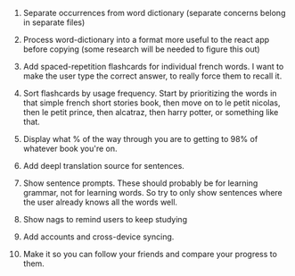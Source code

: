 1. Separate occurrences from word dictionary (separate concerns belong in separate files)

2. Process word-dictionary into a format more useful to the react app before copying (some research will be needed to figure this out)

3. Add spaced-repetition flashcards for individual french words. I want to make the user type the correct answer, to really force them to recall it.

4. Sort flashcards by usage frequency. Start by prioritizing the words in that simple french short stories book, then move on to le petit nicolas, then le petit prince, then alcatraz, then harry potter, or something like that. 

5. Display what % of the way through you are to getting to 98% of whatever book you're on. 

6. Add deepl translation source for sentences.

7. Show sentence prompts. These should probably be for learning grammar, not for learning words. So try to only show sentences where the user already knows all the words well. 

8. Show nags to remind users to keep studying

9. Add accounts and cross-device syncing. 

10. Make it so you can follow your friends and compare your progress to them.